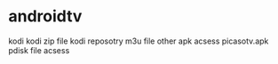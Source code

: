 # androidtv
kodi
kodi zip file
kodi reposotry 
m3u file 
other apk acsess
picasotv.apk
pdisk file acsess
